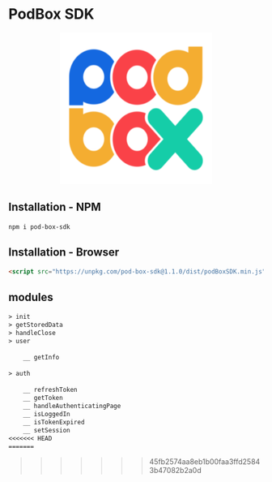 <h1>PodBox SDK</h1>
<p align="center">
  <img src="./PODBOX-LOGO.png" width="300px" height="300px
  title="LOGO" />
</p>

## Installation - NPM

```sh
npm i pod-box-sdk
```

## Installation - Browser

```html
<script src="https://unpkg.com/pod-box-sdk@1.1.0/dist/podBoxSDK.min.js"></script>
```

## modules
```
> init
> getStoredData
> handleClose
> user

    __ getInfo

> auth

    __ refreshToken
    __ getToken
    __ handleAuthenticatingPage
    __ isLoggedIn
    __ isTokenExpired
    __ setSession
<<<<<<< HEAD
=======
```
>>>>>>> 45fb2574aa8eb1b00faa3ffd25843b47082b2a0d
